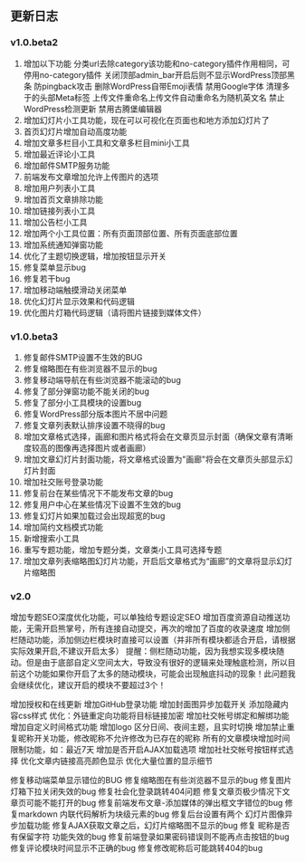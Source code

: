 ## 更新日志
### v1.0.beta2
1. 增加以下功能
    分类url去除category该功能和no-category插件作用相同，可停用no-category插件
    关闭顶部admin_bar开启后则不显示WordPress顶部黑条
    防pingback攻击
    删除WordPress自带Emoji表情
    禁用Google字体
    清理多于的头部Meta标签
    上传文件重命名上传文件自动重命名为随机英文名
    禁止WordPress检测更新
    禁用古腾堡编辑器
2. 增加幻灯片小工具功能，现在可以可视化在页面也和地方添加幻灯片了
3. 首页幻灯片增加自动高度功能
4. 增加文章多栏目小工具和文章多栏目mini小工具
5. 增加最近评论小工具
6. 增加邮件SMTP服务功能
6. 前端发布文章增加允许上传图片的选项
7. 增加用户列表小工具
8. 增加首页文章排除功能
9. 增加链接列表小工具
10. 增加公告栏小工具
11. 增加两个小工具位置：所有页面顶部位置、所有页面底部位置
12. 增加系统通知弹窗功能
13. 优化了主题切换逻辑，增加按钮显示开关
14. 修复菜单显示bug
15. 修复若干bug
16. 增加移动端触摸滑动关闭菜单
17. 优化幻灯片显示效果和代码逻辑
18. 优化图片灯箱代码逻辑（请将图片链接到媒体文件）

### v1.0.beta3
1. 修复邮件SMTP设置不生效的BUG
2. 修复缩略图在有些浏览器不显示的bug
3. 修复移动端导航在有些浏览器不能滚动的bug
4. 修复了部分弹窗功能不能关闭的bug
5. 修复了部分小工具模块的设置bug
6. 修复WordPress部分版本图片不居中问题
7. 修复文章列表默认排序设置不晓得的bug
8. 增加文章格式选择，画廊和图片格式将会在文章页显示封面（确保文章有清晰度较高的图像再选择图片或者画廊）
9. 增加文章幻灯片封面功能，将文章格式设置为"画廊"将会在文章页头部显示幻灯片封面
10. 增加社交账号登录功能
11. 修复前台在某些情况下不能发布文章的bug
12. 修复用户中心在某些情况下设置不生效的bug
13. 修复幻灯片如果加载过会出现超宽的bug
14. 增加简约文档模式功能
15. 新增搜索小工具
16. 重写专题功能，增加专题分类，文章类小工具可选择专题
17. 增加文章列表缩略图幻灯片功能，开启后文章格式为“画廊”的文章将显示幻灯片缩略图

### v2.0
增加专题SEO深度优化功能，可以单独给专题设定SEO
增加百度资源自动推送功能，无需开启熊掌号，所有连接自动提交，再次的增加了百度的收录速度
增加侧栏随动功能，添加侧边栏模块时直接可以设置（并非所有模块都适合开启，请根据实际效果开启,不建议开启太多）
提醒：侧栏随动功能，因为我想实现多模块随动。但是由于底部自定义空间太大，导致没有很好的逻辑来处理触底检测，所以目前这个功能如果你开启了太多的随动模块，可能会出现触底抖动的现象！此问题我会继续优化，建议开启的模块不要超过3个！

增加授权和在线更新
增加GitHub登录功能
增加封面图异步加载开关
添加隐藏内容css样式
优化：外链重定向功能将目标链接加密
增加社交帐号绑定和解绑功能
增加自定义时间格式功能
增加logo 区分日间、夜间主题，且实时切换
增加禁止重复昵称开关功能，修改昵称不允许修改为已存在的昵称
所有的文章模块增加时间限制功能，如：最近7天
增加是否开启AJAX加载选项
增加社社交帐号按钮样式选择
优化文章内链接高亮颜色显示
优化大量位置的显示细节

修复移动端菜单显示错位的BUG
修复缩略图在有些浏览器不显示的bug
修复图片灯箱下拉关闭失效的bug
修复社会化登录跳转404问题
修复文章页极少情况下文章页可能不能打开的bug
修复前端发布文章-添加媒体的弹出框文字错位的bug
修复markdown 内联代码解析为块级元素的bug
修复后台设置有两个 幻灯片图像异步加载功能
修复AJAX获取文章之后，幻灯片缩略图不显示的bug
修复 昵称是否有保留字符 功能失效的bug
修复前端登录如果密码错误则不能再点击按钮的bug
修复评论模块时间显示不正确的bug
修复修改昵称后可能跳转404的bug




